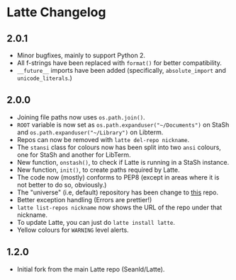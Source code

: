 # Latte Changelog

## 2.0.1
- Minor bugfixes, mainly to support Python 2.
- All f-strings have been replaced with `format()` for better compatibility.
- `__future__` imports have been added (specifically, `absolute_import` and `unicode_literals`.)

## 2.0.0
- Joining file paths now uses `os.path.join()`.
- `ROOT` variable is now set as `os.path.expanduser("~/Documents")` on StaSh and `os.path.expanduser("~/Library")` on Libterm.
- Repos can now be removed with `latte del-repo nickname`.
- The `stansi` class for colours now has been split into two `ansi` colours, one for StaSh and another for LibTerm.
- New function, `onstash()`, to check if Latte is running in a StaSh instance.
- New function, `init()`, to create paths required by Latte.
- The code now (mostly) conforms to PEP8 (except in areas where it is not better to do so, obviously.)
- The "universe" (i.e, default) repository has been change to [this](https://github.com/sn3ksoftware/lattepkgs/master) repo.
- Better exception handling (Errors are prettier!)
- `latte list-repos nickname` now shows the URL of the repo under that nickname.
- To update Latte, you can just do `latte install latte`.
- Yellow colours for `WARNING` level alerts.

## 1.2.0
- Initial fork from the main Latte repo (Seanld/Latte).
